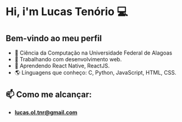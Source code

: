 # Hi, i'm Lucas Tenório 💻
## Bem-vindo ao meu perfil

- 📘 Ciência da Computação na Universidade Federal de Alagoas
- 🔭 Trabalhando com desenvolvimento web.
- 🌱 Aprendendo React Native, ReactJS.
- 🌎 Línguagens que conheço: C, Python, JavaScript, HTML, CSS.

## 📫 Como me alcançar:
- **lucas.ol.tnr@gmail.com**
